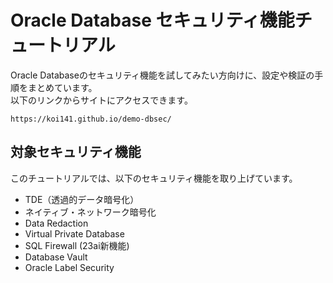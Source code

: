 # Oracle Database セキュリティ機能チュートリアル

Oracle Databaseのセキュリティ機能を試してみたい方向けに、設定や検証の手順をまとめています。  
以下のリンクからサイトにアクセスできます。
```
https://koi141.github.io/demo-dbsec/
```

## 対象セキュリティ機能
このチュートリアルでは、以下のセキュリティ機能を取り上げています。

+ TDE（透過的データ暗号化）
+ ネイティブ・ネットワーク暗号化
+ Data Redaction
+ Virtual Private Database
+ SQL Firewall (23ai新機能)
+ Database Vault
+ Oracle Label Security